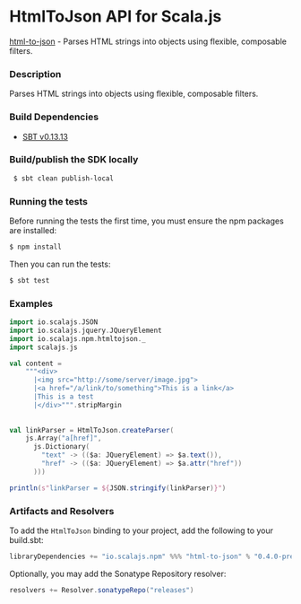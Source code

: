 HtmlToJson API for Scala.js
================================
[html-to-json](https://www.npmjs.com/package/html-to-json) - Parses HTML strings into objects using flexible, composable filters.

### Description

Parses HTML strings into objects using flexible, composable filters.

### Build Dependencies

* [SBT v0.13.13](http://www.scala-sbt.org/download.html)

### Build/publish the SDK locally

```bash
 $ sbt clean publish-local
```

### Running the tests

Before running the tests the first time, you must ensure the npm packages are installed:

```bash
$ npm install
```

Then you can run the tests:

```bash
$ sbt test
```

### Examples

```scala
import io.scalajs.JSON
import io.scalajs.jquery.JQueryElement
import io.scalajs.npm.htmltojson._
import scalajs.js

val content =
    """<div>
      |<img src="http://some/server/image.jpg">
      |<a href="/a/link/to/something">This is a link</a>
      |This is a test
      |</div>""".stripMargin
      
      
val linkParser = HtmlToJson.createParser(
    js.Array("a[href]",
      js.Dictionary(
        "text" -> (($a: JQueryElement) => $a.text()),
        "href" -> (($a: JQueryElement) => $a.attr("href"))
      )))

println(s"linkParser = ${JSON.stringify(linkParser)}")
```

### Artifacts and Resolvers

To add the `HtmlToJson` binding to your project, add the following to your build.sbt:  

```sbt
libraryDependencies += "io.scalajs.npm" %%% "html-to-json" % "0.4.0-pre5"
```

Optionally, you may add the Sonatype Repository resolver:

```sbt   
resolvers += Resolver.sonatypeRepo("releases") 
```